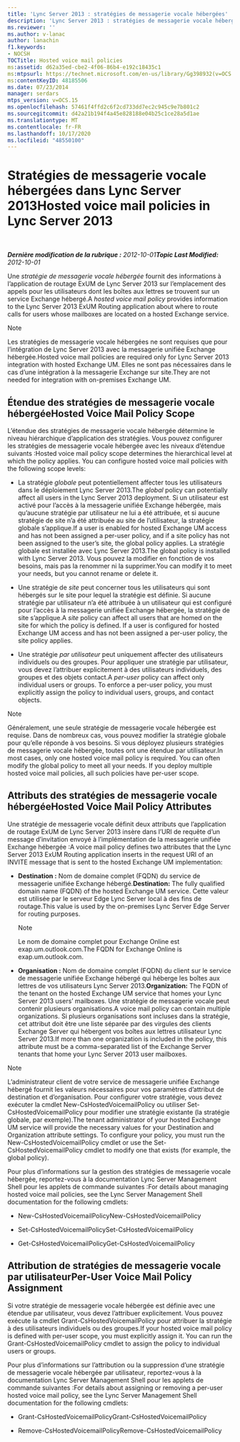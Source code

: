 ```yaml
---
title: 'Lync Server 2013 : stratégies de messagerie vocale hébergées'
description: 'Lync Server 2013 : stratégies de messagerie vocale hébergées.'
ms.reviewer: ''
ms.author: v-lanac
author: lanachin
f1.keywords:
- NOCSH
TOCTitle: Hosted voice mail policies
ms:assetid: d62a35ed-cbe2-4f06-86b4-e192c18435c1
ms:mtpsurl: https://technet.microsoft.com/en-us/library/Gg398932(v=OCS.15)
ms:contentKeyID: 48185506
ms.date: 07/23/2014
manager: serdars
mtps_version: v=OCS.15
ms.openlocfilehash: 57461f4ffd2c6f2cd733dd7ec2c945c9e7b801c2
ms.sourcegitcommit: d42a21b194f4a45e828188e04b25c1ce28a5d1ae
ms.translationtype: MT
ms.contentlocale: fr-FR
ms.lasthandoff: 10/17/2020
ms.locfileid: "48550100"
---
```

# <a name="hosted-voice-mail-policies-in-lync-server-2013"></a><span data-ttu-id="6526a-103">Stratégies de messagerie vocale hébergées dans Lync Server 2013</span><span class="sxs-lookup"><span data-stu-id="6526a-103">Hosted voice mail policies in Lync Server 2013</span></span>

<div data-xmlns="http://www.w3.org/1999/xhtml">

<div class="topic" data-xmlns="http://www.w3.org/1999/xhtml" data-msxsl="urn:schemas-microsoft-com:xslt" data-cs="https://msdn.microsoft.com/">

<div data-asp="https://msdn2.microsoft.com/asp">



</div>

<div id="mainSection">

<div id="mainBody">

<span> </span>

<span data-ttu-id="6526a-104">_**Dernière modification de la rubrique :** 2012-10-01_</span><span class="sxs-lookup"><span data-stu-id="6526a-104">_**Topic Last Modified:** 2012-10-01_</span></span>

<span data-ttu-id="6526a-105">Une *stratégie de messagerie vocale hébergée* fournit des informations à l’application de routage ExUM de Lync Server 2013 sur l’emplacement des appels pour les utilisateurs dont les boîtes aux lettres se trouvent sur un service Exchange hébergé.</span><span class="sxs-lookup"><span data-stu-id="6526a-105">A *hosted voice mail policy* provides information to the Lync Server 2013 ExUM Routing application about where to route calls for users whose mailboxes are located on a hosted Exchange service.</span></span>

<div>


> [!NOTE]  
> <span data-ttu-id="6526a-106">Les stratégies de messagerie vocale hébergées ne sont requises que pour l’intégration de Lync Server 2013 avec la messagerie unifiée Exchange hébergée.</span><span class="sxs-lookup"><span data-stu-id="6526a-106">Hosted voice mail policies are required only for Lync Server 2013 integration with hosted Exchange UM.</span></span> <span data-ttu-id="6526a-107">Elles ne sont pas nécessaires dans le cas d’une intégration à la messagerie Exchange sur site.</span><span class="sxs-lookup"><span data-stu-id="6526a-107">They are not needed for integration with on-premises Exchange UM.</span></span>



</div>

<div>

## <a name="hosted-voice-mail-policy-scope"></a><span data-ttu-id="6526a-108">Étendue des stratégies de messagerie vocale hébergée</span><span class="sxs-lookup"><span data-stu-id="6526a-108">Hosted Voice Mail Policy Scope</span></span>

<span data-ttu-id="6526a-p102">L’étendue des stratégies de messagerie vocale hébergée détermine le niveau hiérarchique d’application des stratégies. Vous pouvez configurer les stratégies de messagerie vocale hébergée avec les niveaux d’étendue suivants :</span><span class="sxs-lookup"><span data-stu-id="6526a-p102">Hosted voice mail policy scope determines the hierarchical level at which the policy applies. You can configure hosted voice mail policies with the following scope levels:</span></span>

  - <span data-ttu-id="6526a-111">La stratégie *globale* peut potentiellement affecter tous les utilisateurs dans le déploiement Lync Server 2013.</span><span class="sxs-lookup"><span data-stu-id="6526a-111">The *global* policy can potentially affect all users in the Lync Server 2013 deployment.</span></span> <span data-ttu-id="6526a-112">Si un utilisateur est activé pour l’accès à la messagerie unifiée Exchange hébergée, mais qu’aucune stratégie par utilisateur ne lui a été attribuée, et si aucune stratégie de site n’a été attribuée au site de l’utilisateur, la stratégie globale s’applique.</span><span class="sxs-lookup"><span data-stu-id="6526a-112">If a user is enabled for hosted Exchange UM access and has not been assigned a per-user policy, and if a site policy has not been assigned to the user’s site, the global policy applies.</span></span> <span data-ttu-id="6526a-113">La stratégie globale est installée avec Lync Server 2013.</span><span class="sxs-lookup"><span data-stu-id="6526a-113">The global policy is installed with Lync Server 2013.</span></span> <span data-ttu-id="6526a-114">Vous pouvez la modifier en fonction de vos besoins, mais pas la renommer ni la supprimer.</span><span class="sxs-lookup"><span data-stu-id="6526a-114">You can modify it to meet your needs, but you cannot rename or delete it.</span></span>

  - <span data-ttu-id="6526a-p104">Une stratégie de *site* peut concerner tous les utilisateurs qui sont hébergés sur le site pour lequel la stratégie est définie. Si aucune stratégie par utilisateur n’a été attribuée à un utilisateur qui est configuré pour l’accès à la messagerie unifiée Exchange hébergée, la stratégie de site s’applique.</span><span class="sxs-lookup"><span data-stu-id="6526a-p104">A *site* policy can affect all users that are homed on the site for which the policy is defined. If a user is configured for hosted Exchange UM access and has not been assigned a per-user policy, the site policy applies.</span></span>

  - <span data-ttu-id="6526a-p105">Une stratégie *par utilisateur* peut uniquement affecter des utilisateurs individuels ou des groupes. Pour appliquer une stratégie par utilisateur, vous devez l’attribuer explicitement à des utilisateurs individuels, des groupes et des objets contact.</span><span class="sxs-lookup"><span data-stu-id="6526a-p105">A *per-user* policy can affect only individual users or groups. To enforce a per-user policy, you must explicitly assign the policy to individual users, groups, and contact objects.</span></span>

<div>


> [!NOTE]  
> <span data-ttu-id="6526a-p106">Généralement, une seule stratégie de messagerie vocale hébergée est requise. Dans de nombreux cas, vous pouvez modifier la stratégie globale pour qu’elle réponde à vos besoins. Si vous déployez plusieurs stratégies de messagerie vocale hébergée, toutes ont une étendue par utilisateur.</span><span class="sxs-lookup"><span data-stu-id="6526a-p106">In most cases, only one hosted voice mail policy is required. You can often modify the global policy to meet all your needs. If you deploy multiple hosted voice mail policies, all such policies have per-user scope.</span></span>



</div>

</div>

<div>

## <a name="hosted-voice-mail-policy-attributes"></a><span data-ttu-id="6526a-122">Attributs des stratégies de messagerie vocale hébergée</span><span class="sxs-lookup"><span data-stu-id="6526a-122">Hosted Voice Mail Policy Attributes</span></span>

<span data-ttu-id="6526a-123">Une stratégie de messagerie vocale définit deux attributs que l’application de routage ExUM de Lync Server 2013 insère dans l’URI de requête d’un message d’invitation envoyé à l’implémentation de la messagerie unifiée Exchange hébergée :</span><span class="sxs-lookup"><span data-stu-id="6526a-123">A voice mail policy defines two attributes that the Lync Server 2013 ExUM Routing application inserts in the request URI of an INVITE message that is sent to the hosted Exchange UM implementation:</span></span>

  - <span data-ttu-id="6526a-124">**Destination :** Nom de domaine complet (FQDN) du service de messagerie unifiée Exchange hébergé.</span><span class="sxs-lookup"><span data-stu-id="6526a-124">**Destination:** The fully qualified domain name (FQDN) of the hosted Exchange UM service.</span></span> <span data-ttu-id="6526a-125">Cette valeur est utilisée par le serveur Edge Lync Server local à des fins de routage.</span><span class="sxs-lookup"><span data-stu-id="6526a-125">This value is used by the on-premises Lync Server Edge Server for routing purposes.</span></span>
    
    <div>
    

    > [!NOTE]  
    > <span data-ttu-id="6526a-126">Le nom de domaine complet pour Exchange Online est exap.um.outlook.com.</span><span class="sxs-lookup"><span data-stu-id="6526a-126">The FQDN for Exchange Online is exap.um.outlook.com.</span></span>

    
    </div>

  - <span data-ttu-id="6526a-127">**Organisation :** Nom de domaine complet (FQDN) du client sur le service de messagerie unifiée Exchange hébergé qui héberge les boîtes aux lettres de vos utilisateurs Lync Server 2013.</span><span class="sxs-lookup"><span data-stu-id="6526a-127">**Organization:** The FQDN of the tenant on the hosted Exchange UM service that homes your Lync Server 2013 users’ mailboxes.</span></span> <span data-ttu-id="6526a-128">Une stratégie de messagerie vocale peut contenir plusieurs organisations.</span><span class="sxs-lookup"><span data-stu-id="6526a-128">A voice mail policy can contain multiple organizations.</span></span> <span data-ttu-id="6526a-129">Si plusieurs organisations sont incluses dans la stratégie, cet attribut doit être une liste séparée par des virgules des clients Exchange Server qui hébergent vos boîtes aux lettres utilisateur Lync Server 2013.</span><span class="sxs-lookup"><span data-stu-id="6526a-129">If more than one organization is included in the policy, this attribute must be a comma-separated list of the Exchange Server tenants that home your Lync Server 2013 user mailboxes.</span></span>

<div>


> [!NOTE]  
> <span data-ttu-id="6526a-p109">L’administrateur client de votre service de messagerie unifiée Exchange hébergé fournit les valeurs nécessaires pour vos paramètres d’attribut de destination et d’organisation. Pour configurer votre stratégie, vous devez exécuter la cmdlet New-CsHostedVoicemailPolicy ou utiliser Set-CsHostedVoicemailPolicy pour modifier une stratégie existante (la stratégie globale, par exemple).</span><span class="sxs-lookup"><span data-stu-id="6526a-p109">The tenant administrator of your hosted Exchange UM service will provide the necessary values for your Destination and Organization attribute settings. To configure your policy, you must run the New-CsHostedVoicemailPolicy cmdlet or use the Set-CsHostedVoicemailPolicy cmdlet to modify one that exists (for example, the global policy).</span></span>



</div>

<span data-ttu-id="6526a-132">Pour plus d’informations sur la gestion des stratégies de messagerie vocale hébergée, reportez-vous à la documentation Lync Server Management Shell pour les applets de commande suivantes :</span><span class="sxs-lookup"><span data-stu-id="6526a-132">For details about managing hosted voice mail policies, see the Lync Server Management Shell documentation for the following cmdlets:</span></span>

  - <span data-ttu-id="6526a-133">New-CsHostedVoicemailPolicy</span><span class="sxs-lookup"><span data-stu-id="6526a-133">New-CsHostedVoicemailPolicy</span></span>

  - <span data-ttu-id="6526a-134">Set-CsHostedVoicemailPolicy</span><span class="sxs-lookup"><span data-stu-id="6526a-134">Set-CsHostedVoicemailPolicy</span></span>

  - <span data-ttu-id="6526a-135">Get-CsHostedVoicemailPolicy</span><span class="sxs-lookup"><span data-stu-id="6526a-135">Get-CsHostedVoicemailPolicy</span></span>

</div>

<div>

## <a name="per-user-voice-mail-policy-assignment"></a><span data-ttu-id="6526a-136">Attribution de stratégies de messagerie vocale par utilisateur</span><span class="sxs-lookup"><span data-stu-id="6526a-136">Per-User Voice Mail Policy Assignment</span></span>

<span data-ttu-id="6526a-p110">Si votre stratégie de messagerie vocale hébergée est définie avec une étendue par utilisateur, vous devez l’attribuer explicitement. Vous pouvez exécute la cmdlet Grant-CsHostedVoicemailPolicy pour attribuer la stratégie à des utilisateurs individuels ou des groupes.</span><span class="sxs-lookup"><span data-stu-id="6526a-p110">If your hosted voice mail policy is defined with per-user scope, you must explicitly assign it. You can run the Grant-CsHostedVoicemailPolicy cmdlet to assign the policy to individual users or groups.</span></span>

<span data-ttu-id="6526a-139">Pour plus d’informations sur l’attribution ou la suppression d’une stratégie de messagerie vocale hébergée par utilisateur, reportez-vous à la documentation Lync Server Management Shell pour les applets de commande suivantes :</span><span class="sxs-lookup"><span data-stu-id="6526a-139">For details about assigning or removing a per-user hosted voice mail policy, see the Lync Server Management Shell documentation for the following cmdlets:</span></span>

  - <span data-ttu-id="6526a-140">Grant-CsHostedVoicemailPolicy</span><span class="sxs-lookup"><span data-stu-id="6526a-140">Grant-CsHostedVoicemailPolicy</span></span>

  - <span data-ttu-id="6526a-141">Remove-CsHostedVoicemailPolicy</span><span class="sxs-lookup"><span data-stu-id="6526a-141">Remove-CsHostedVoicemailPolicy</span></span>

</div>

</div>

<span> </span>

</div>

</div>

</div>

